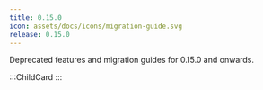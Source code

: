 ```yaml
---
title: 0.15.0
icon: assets/docs/icons/migration-guide.svg
release: 0.15.0
---
```


Deprecated features and migration guides for 0.15.0 and onwards.

:::ChildCard
:::